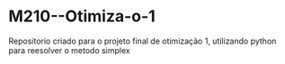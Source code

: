 # M210--Otimiza-o-1
Repositorio criado para o projeto final de otimização 1, utilizando python para reesolver o metodo simplex
